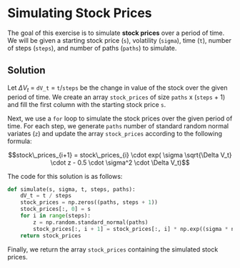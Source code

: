  

# Simulating Stock Prices
The goal of this exercise is to simulate **stock prices** over a period of time. We will be given a starting stock price (`s`), volatility (`sigma`), time (`t`), number of steps (`steps`), and number of paths (`paths`) to simulate.

## Solution
Let $\Delta V_t$ = `dV_t` = `t`/`steps` be the change in value of the stock over the given period of time. We create an array `stock_prices` of size `paths` x (`steps` + 1) and fill the first column with the starting stock price `s`. 

Next, we use a `for` loop to simulate the stock prices over the given period of time. For each step, we generate `paths` number of standard random normal variates (`z`) and update the array `stock_prices` according to the following formula:

$$stock\_prices_{i+1} = stock\_prices_{i} \cdot exp( \sigma \sqrt{\Delta V_t} \cdot z - 0.5 \cdot \sigma^2 \cdot \Delta V_t)$$

The code for this solution is as follows:

```python
def simulate(s, sigma, t, steps, paths):
    dV_t = t / steps
    stock_prices = np.zeros((paths, steps + 1))
    stock_prices[:, 0] = s
    for i in range(steps):
        z = np.random.standard_normal(paths)
        stock_prices[:, i + 1] = stock_prices[:, i] * np.exp((sigma * np.sqrt(dt) * z) - (0.5 * sigma ** 2 * dt))
    return stock_prices
```

Finally, we return the array `stock_prices` containing the simulated stock prices.